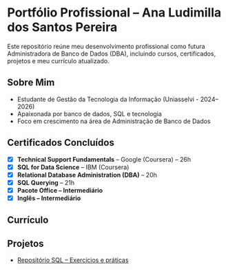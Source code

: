 # Portfólio Profissional – Ana Ludimilla dos Santos Pereira

Este repositório reúne meu desenvolvimento profissional como futura Administradora de Banco de Dados (DBA), incluindo cursos, certificados, projetos e meu currículo atualizado.

## Sobre Mim
- Estudante de Gestão da Tecnologia da Informação (Uniasselvi - 2024–2026)
- Apaixonada por banco de dados, SQL e tecnologia
- Foco em crescimento na área de Administração de Banco de Dados

## Certificados Concluídos

- [x] **Technical Support Fundamentals** – Google (Coursera) – 26h
- [x] **SQL for Data Science** – IBM (Coursera)
- [x] **Relational Database Administration (DBA)** – 20h
- [x] **SQL Querying** – 21h
- [x] **Pacote Office – Intermediário**
- [x] **Inglês – Intermediário**

## Currículo



## Projetos

- [Repositório SQL – Exercícios e práticas](https://github.com/Ana-Pereira-DBA/sql-exercicios)
